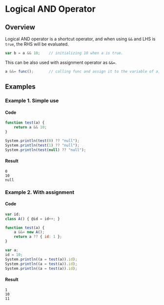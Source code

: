 # Logical AND Operator

## Overview

Logical AND operator is a shortcut operator,
and when using `&&` and LHS is `true`, the RHS will be evaluated.

```javascript
var b = a && 10;    // initializing 10 when a is true.
```

This can be also used with assignment operator as `&&=`.

```javascript
a &&= func();       // calling func and assign it to the variable of a, only when a is true.
```

## Examples

### Example 1. Simple use

#### Code

```javascript
function test(a) {
    return a && 10;
}

System.println(test(0) ?? "null");
System.println(test(1) ?? "null");
System.println(test(null) ?? "null");
```

#### Result

```
0
10
null
```

### Example 2. With assignment

#### Code

```javascript
var id;
class A() { @id = id++; }

function test(a) {
    a &&= new A();
    return a ?? { id: 1 };
}

var a;
id = 10;
System.println((a = test(a)).id);
System.println((a = test(a)).id);
System.println((a = test(a)).id);
```

#### Result

```
1
10
11
```
